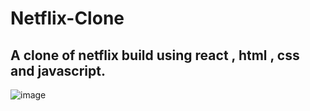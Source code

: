 # Netflix-Clone
<h2>A clone of netflix build using react , html , css and javascript.</h2>

![image](https://user-images.githubusercontent.com/96056167/184530833-72c917e4-5cfc-46ca-9258-c2c84d534bc5.png)





